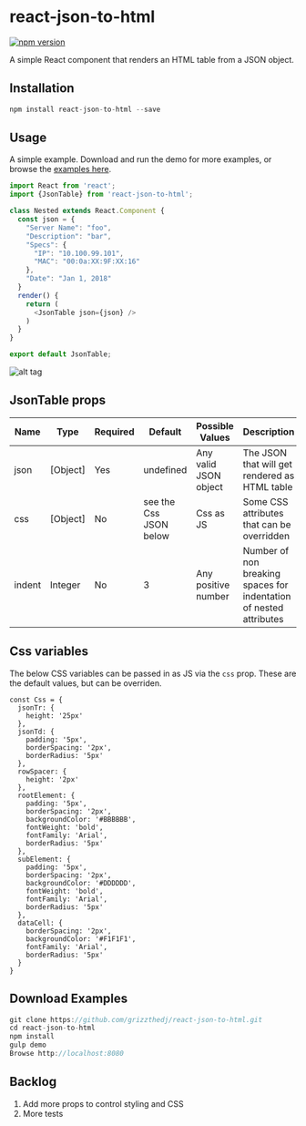 # react-json-to-html

[![npm version](https://badge.fury.io/js/react-json-to-html.svg)](https://badge.fury.io/js/react-json-to-html)

A simple React component that renders an HTML table from a JSON object.

## Installation

```js
npm install react-json-to-html --save
```

## Usage

A simple example. Download and run the demo for more examples, or browse the [examples here]( http://grizzthedj.github.io/react-json-to-html/demo/public).

```js
import React from 'react';
import {JsonTable} from 'react-json-to-html';

class Nested extends React.Component {
  const json = {
    "Server Name": "foo",
    "Description": "bar",
    "Specs": {
      "IP": "10.100.99.101",
      "MAC": "00:0a:XX:9F:XX:16"
    },
    "Date": "Jan 1, 2018"
  }
  render() {
    return (
      <JsonTable json={json} />
    )
  }
}

export default JsonTable;
```
![alt tag](https://user-images.githubusercontent.com/9720835/35484781-f5faabd0-0422-11e8-9144-b622394f96a1.png)


## JsonTable props
| Name         | Type     | Required | Default                 | Possible Values         | Description     |
| ------------ | -------- | -------- | ----------------------- | ----------------------- | --------------- |
| json         | [Object] | Yes      | undefined               | Any valid JSON object   | The JSON that will get rendered as HTML table   |
| css          | [Object] | No       | see the Css JSON below  | Css as JS               | Some CSS attributes that can be overridden |
| indent       | Integer  | No       | 3                        | Any positive number    | Number of non breaking spaces for indentation of nested attributes |
 
## Css variables

The below CSS variables can be passed in as JS via the `css` prop. These are the default values, but can be overriden.

```
const Css = {
  jsonTr: {
    height: '25px'
  },
  jsonTd: {
    padding: '5px',
    borderSpacing: '2px',
    borderRadius: '5px'
  },
  rowSpacer: {
    height: '2px'
  },
  rootElement: {
    padding: '5px',
    borderSpacing: '2px',
    backgroundColor: '#BBBBBB',
    fontWeight: 'bold',
    fontFamily: 'Arial',
    borderRadius: '5px'
  },
  subElement: {
    padding: '5px',
    borderSpacing: '2px',
    backgroundColor: '#DDDDDD',
    fontWeight: 'bold',
    fontFamily: 'Arial',
    borderRadius: '5px'
  },
  dataCell: {
    borderSpacing: '2px',
    backgroundColor: '#F1F1F1',
    fontFamily: 'Arial',
    borderRadius: '5px'
  }
}
```


## Download Examples

```js
git clone https://github.com/grizzthedj/react-json-to-html.git
cd react-json-to-html
npm install
gulp demo
Browse http://localhost:8080
```

## Backlog
1. Add more props to control styling and CSS
2. More tests
